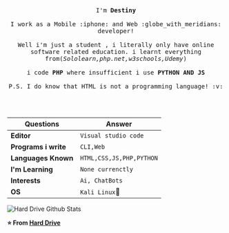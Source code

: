 <p align="center">
  <br><br>
  <br>
  <samp>
    I'm <b>Destiny</b>
    <br><br>
    I work as a Mobile :iphone: and Web :globe_with_meridians: developer!
    <br><br>
    Well i'm just a student , i literally only have online software related education. i learnt everything from(<i>Sololearn,php.net,w3schools,Udemy</i>)
    <br><br>
    i code <b>PHP</b> where insufficient i use <b>PYTHON AND JS</b>
    <br></br>
    P.S. I do know that HTML is not a programming language! :v:
  </samp>

<br><br>

Questions | Answer
--- | ---
**Editor** | `Visual studio code`
**Programs i write** | `CLI,Web`
**Languages Known** | `HTML,CSS,JS,PHP,PYTHON`
**I'm Learning** | `None currenctly`
**Interests** | `Ai, ChatBots`
**OS** | `Kali Linux`:imp:

</p>

![Hard Drive Github Stats](https://github-readme-stats.vercel.app/api?username=h1rdr3v2&show_icons=true&title_color=fff&icon_color=79ff97&text_color=9f9f9f&bg_color=151515)

**⭐️ From [Hard Drive](https://github.com/h1rdr3v2)**
